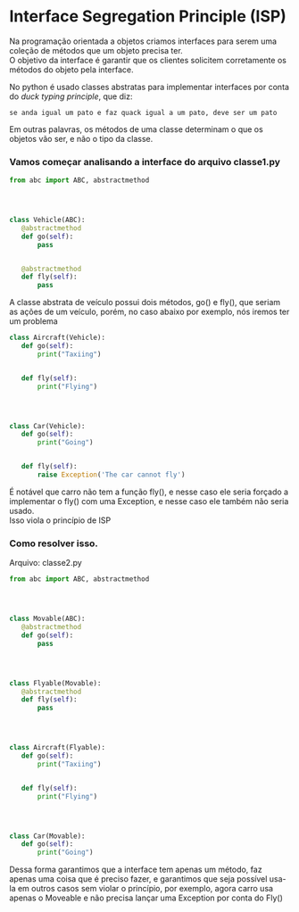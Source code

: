 # Interface Segregation Principle (ISP)


Na programação orientada a objetos criamos interfaces para serem uma coleção de métodos que um objeto precisa ter.<br>
O objetivo da interface é garantir que os clientes solicitem corretamente os métodos do objeto pela interface.


No python é usado classes abstratas para implementar interfaces por conta do <i>duck typing principle</i>, que diz:<br>


```
se anda igual um pato e faz quack igual a um pato, deve ser um pato
```


Em outras palavras, os métodos de uma classe determinam o que os objetos vão ser, e não o tipo da classe.


### Vamos começar analisando a interface do arquivo classe1.py


```python
from abc import ABC, abstractmethod




class Vehicle(ABC):
   @abstractmethod
   def go(self):
       pass


   @abstractmethod
   def fly(self):
       pass
```


A classe abstrata de veículo possui dois métodos, go() e fly(), que seriam as ações de um veículo, porém, no caso abaixo
por exemplo, nós iremos ter um problema


```python
class Aircraft(Vehicle):
   def go(self):
       print("Taxiing")


   def fly(self):
       print("Flying")




class Car(Vehicle):
   def go(self):
       print("Going")


   def fly(self):
       raise Exception('The car cannot fly')
```


É notável que carro não tem a função fly(), e nesse caso ele seria forçado a implementar o fly() com uma Exception,
e nesse caso ele também não seria usado.<br>
Isso viola o princípio de ISP


### Como resolver isso.


Arquivo: classe2.py


```python
from abc import ABC, abstractmethod




class Movable(ABC):
   @abstractmethod
   def go(self):
       pass




class Flyable(Movable):
   @abstractmethod
   def fly(self):
       pass




class Aircraft(Flyable):
   def go(self):
       print("Taxiing")


   def fly(self):
       print("Flying")




class Car(Movable):
   def go(self):
       print("Going")
```


Dessa forma garantimos que a interface tem apenas um método, faz apenas uma coisa que é preciso fazer, e garantimos que
seja possível usa-la em outros casos sem violar o princípio, por exemplo, agora carro usa apenas o Moveable e não precisa
lançar uma Exception por conta do Fly()